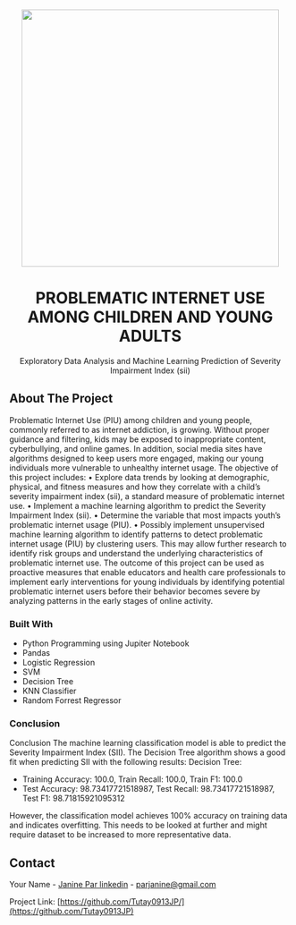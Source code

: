<!-- PROJECT LOGO -->
<br />
<div align="center">
<p align="center">
  <img width="460" height="auto" src="https://github.com/Tutay0913JP/portfolio/blob/master/images/internetaddiction.png">
</p>


  <h1 align="center">PROBLEMATIC INTERNET USE AMONG CHILDREN AND YOUNG ADULTS</h1>
  <p align="center">
     Exploratory Data Analysis and Machine Learning Prediction of Severity Impairment Index (sii) 
  </p>
</div>

<!-- ABOUT THE PROJECT -->
## About The Project

Problematic Internet Use (PIU) among children and young people, commonly referred to as internet addiction, is growing. Without proper guidance and filtering, kids may be exposed to inappropriate content, cyberbullying, and online games. In addition, social media sites have algorithms designed to keep users more engaged, making our young individuals more vulnerable to unhealthy internet usage. 
The objective of this project includes:
•	Explore data trends by looking at demographic, physical, and fitness measures and how they correlate with a child’s severity impairment index (sii), a standard measure of problematic internet use.
•	Implement a machine learning algorithm to predict the Severity Impairment Index (sii).
•	Determine the variable that most impacts youth’s problematic internet usage (PIU).
•	Possibly implement unsupervised machine learning algorithm to identify patterns to detect problematic internet usage (PIU) by clustering users. This may allow further research to identify risk groups and understand the underlying characteristics of problematic internet use. 
The outcome of this project can be used as proactive measures that enable educators and health care professionals to implement early interventions for young individuals by identifying potential problematic internet users before their behavior becomes severe by analyzing patterns in the early stages of online activity. 


### Built With
* Python Programming using Jupiter Notebook
* Pandas
* Logistic Regression
* SVM
* Decision Tree
* KNN Classifier
* Random Forrest Regressor


### Conclusion

Conclusion 
The machine learning classification model is able to predict the Severity Impairment Index (SII). The Decision Tree algorithm shows a good fit when predicting SII with the following 
results: 
  Decision Tree: 
* Training Accuracy: 100.0, Train Recall: 100.0, Train F1: 100.0
* Test Accuracy: 98.73417721518987, Test Recall: 98.73417721518987, Test F1: 98.71815921095312 

However, the classification model achieves 100% accuracy on training data and indicates overfitting. This needs to be looked at further and might require dataset to be increased to 
more representative data. 

<!-- CONTACT -->
## Contact

Your Name - [Janine Par linkedin](https://www.linkedin.com/in/janine-par-a0753a2b8) - parjanine@gmail.com

Project Link: [https://github.com/Tutay0913JP/](https://github.com/Tutay0913JP)

